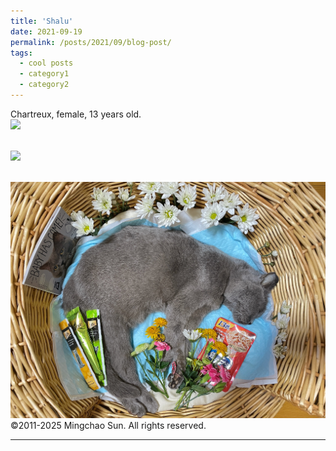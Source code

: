 ```yaml
---
title: 'Shalu'
date: 2021-09-19
permalink: /posts/2021/09/blog-post/
tags:
  - cool posts
  - category1
  - category2
---
```


Chartreux, female, 13 years old.<br/><img src='/images/2021091901.JPG'>

 <br/><img src='/images/2021091902.JPG'>
 
 <br/><img src='/images/2021091903.JPG'>
©2011-2025 Mingchao Sun. All rights reserved.
 
------
